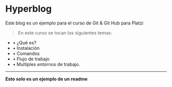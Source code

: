 # Hyperblog
Este blog es un ejemplo para el curso de Git & Git Hub para Platzi

> En este curso se tocan los siguientes temas:

- &bull; ¿Qué es?
- &bull; Instalación
- &bull; Comandos
- &bull; Flujo de trabajo
- &bull; Multiples entornos de trabajo.

------------

**Esto solo es un ejemplo de un readme**
